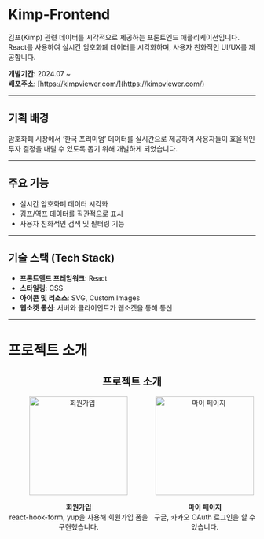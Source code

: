 # Kimp-Frontend

김프(Kimp) 관련 데이터를 시각적으로 제공하는 프론트엔드 애플리케이션입니다.  
React를 사용하여 실시간 암호화폐 데이터를 시각화하며, 사용자 친화적인 UI/UX를 제공합니다.

**개발기간**: 2024.07 ~  
**배포주소**: [https://kimpviewer.com/](https://kimpviewer.com/)

---

## 기획 배경
암호화폐 시장에서 ‘한국 프리미엄’ 데이터를 실시간으로 제공하여 사용자들이 효율적인 투자 결정을 내릴 수 있도록 돕기 위해 개발하게 되었습니다.

---

## 주요 기능
- 실시간 암호화폐 데이터 시각화
- 김프/역프 데이터를 직관적으로 표시
- 사용자 친화적인 검색 및 필터링 기능
  
---

## 기술 스택 (Tech Stack)
- **프론트엔드 프레임워크**: React  
- **스타일링**: CSS
- **아이콘 및 리소스**: SVG, Custom Images  
- **웹소켓 통신**: 서버와 클라이언트가 웹소켓을 통해 통신

---

# 프로젝트 소개

<div align="center">
  <h2>프로젝트 소개</h2>
</div>

<div style="display: flex; justify-content: space-between; gap: 10px;">

  <div style="text-align: center;">
    <img src="loading1.png" alt="회원가입" width="200" />
    <p><strong>회원가입</strong><br />react-hook-form, yup을 사용해 회원가입 폼을 구현했습니다.</p>
  </div>

  <div style="text-align: center;">
    <img src="loading2.png" alt="마이 페이지" width="200" />
    <p><strong>마이 페이지</strong><br />구글, 카카오 OAuth 로그인을 할 수 있습니다.</p>
  </div>

</div>
